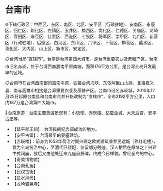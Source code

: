 # 台南市  
🌐下辖行政区：中西区、东区、南区、北区、安平区（行政驻地）、安南区、永康区、归仁区、新化区、左镇区、玉井区、楠西区、南化区、仁德区、关庙区、龙崎区、官田区、麻豆区、佳里区、西港区、七股区、将军区、学甲区、北门区、新营区（行政驻地）、后壁区、白河区、东山区、六甲区、下营区、柳营区、盐水区、善化区、大内区、山上区、新市区、安定区。  
  
📋台湾当局“直辖市”。台南是台湾第四大城市，是台湾重要农业及蔗糖产区。台南市旧名赤崁，位于台湾西南嘉南平原南端，面积176平方公里，是台湾全岛开发最早的区域。  
  
📋台南市在台湾西南部的嘉南平原，西接台湾海峡、东依阿里山山脉、北接嘉义县、南与高雄市相接是台湾重要农业及蔗糖产区。台南市旧名赤崁城，2010年12月25日起原台南县和台南市合并升格改制为“直辖市”，全市2192平方公里，人口约187万是台湾第四大城市。  
  
🧭台南旅游：台南主要旅游景观有：小琉球、赤崁楼、亿载金城、大天后宫、安平古堡等。  
  
* 【延平郡王祠】：台湾民间纪念郑成功的地方。  
* 【安平古堡】：台湾最早的要塞建筑。  
* 【赤崁楼】：前身为1653年荷治时期兴建之欧式建筑普罗民遮城（称红毛楼），曾为全岛统治中心，至清代已倾圯，仅留部分残迹。汉人稍后在原址之上兴建中式祠庙，战后又由他处迁来九座赑屃碑，终成今日样貌。曾经全岛的中心。  
* 【奇美博物馆】
* 【台南孔庙】
* 【民权古街】
* 【盐水风光】
* 【龙崎岩晃寺】